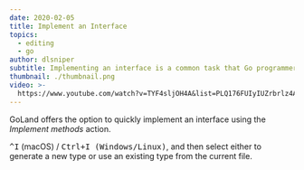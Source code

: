 ```yaml
---
date: 2020-02-05
title: Implement an Interface
topics:
  - editing
  - go
author: dlsniper
subtitle: Implementing an interface is a common task that Go programmers need to do.
thumbnail: ./thumbnail.png
video: >-
  https://www.youtube.com/watch?v=TYF4sljOH4A&list=PLQ176FUIyIUZrbrlz4AY1V8VzBJKZyVlW&index=65
---
```


GoLand offers the option to quickly implement an interface using the _Implement methods_ action.

<kbd>^I</kbd> (macOS) / <kbd>Ctrl+I (Windows/Linux)</kbd>, and then select either to generate a new type or use an existing type from the current file.
